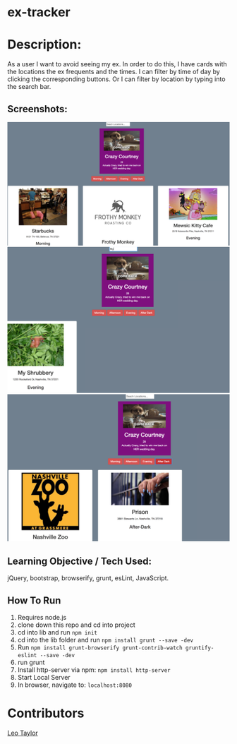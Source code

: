 # ex-tracker
# Description:
As a user I want to avoid seeing my ex. In order to do this, I have cards with the locations the ex frequents and the times. I can filter by time of day by clicking the corresponding buttons. Or I can filter by location by typing into the search bar.
## Screenshots:
![](https://raw.githubusercontent.com/leotaylor/ex-tracker/master/snaps/Screen%20Shot%202018-05-07%20at%209.05.00%20AM.png)
![](https://raw.githubusercontent.com/leotaylor/ex-tracker/master/snaps/Screen%20Shot%202018-05-07%20at%209.05.28%20AM.png)
![](https://raw.githubusercontent.com/leotaylor/ex-tracker/master/snaps/Screen%20Shot%202018-05-07%20at%209.05.51%20AM.png)

## Learning Objective / Tech Used:
jQuery, bootstrap, browserify, grunt, esLint, JavaScript.

## How To Run
1. Requires node.js
1. clone down this repo and cd into project
1. cd into lib and run `npm init`
1. cd into the lib folder and run `npm install grunt --save -dev`
1. Run `npm install grunt-browserify grunt-contrib-watch gruntify-eslint --save -dev`
1. run grunt
1. Install http-server via npm: `npm install http-server`
1. Start Local Server
1. In browser, navigate to: `localhost:8080`

# Contributors
[Leo Taylor](https://github.com/leotaylor)
